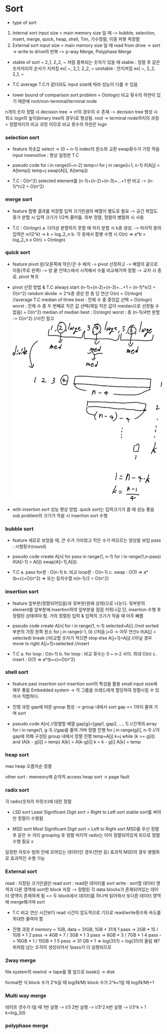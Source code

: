 # Sort
- type of sort
1. Internal sort
    input size < main memory size 일 때
    –> bubble, selection, insert, merge, quick, heap, shell, Tim, 기수정렬, 이중 피봇 퀵정렬
2. External sort
    input size > main memory size 일 때
    read from drive -> sort -> write to drive의 반복
    –> p-way Merge, Polyphase Merge

- stable of sort
~ 2_1, 2_2, ~ 처럼 중복되는 숫자가 있을 때
stable : 정렬 후 같은 숫자끼리의 순서가 지켜짐 ex| ~, 2_1, 2_2, ~
unstable : 안지켜짐 ex| ~, 2_2, 2_1, ~

- T.C
average T.C가 같더라도 input size에 따라 성능이 다를 수 있음

- lower bound of comparison sort problem
= O(nlogn)
비교 횟수의 하한이 있기 때문에
root/non-terminal/terminal node

n개의 숫자 정렬 시 decision tree
-> n!의 경우의 수 존재
-> 
 decision tree 형성 시 최소 logn의 높이(binary tree의 경우)로 형성됨.
root -> terminal node까지의 과정 = 정렬까지의 비교 과정 이므로
비교 횟수의 하한은 logn

### selection sort
- feature
최솟값 select -> (0 ~ n-1) index의 원소와 교환
swap횟수가 가장 적음
input insensitive : 항상 일정한 T.C

- pseudo code
for i in range(0~n-2)
    temp=i
    for j in range(i+1, n-1)
        if(A[j] < A[temp]) temp=j
    swap(A[i], A[temp])

- T.C : O(n^2)
selected element를 (n-1)+(n-2)+(n-3)+...+1 번 비교
-> (n-1)*n/2 = O(n^2)

### merge sort
- feature
합병 결과를 저장할 입력 크기만큼의 배열이 별도로 필요 -> 공간 복잡도 증가
분할 시 입력 크기가 1/2씩 줄어듦.
외부 정렬, 정렬의 병렬화 시 사용

- T.C : O(nlogn)
a. 더이상 분할하지 못할 때 까지 분할 시 k층 생성.
-> 마지막 층의 입력은 n/(2^k)
-> k = log_2_n
b. 각 층에서 합병 수행 시 O(n)
=> a*b = log_2_n x O(n) = O(nlogn)

### quick sort
- feature
pivot 왼/오른쪽에 작은/큰 수 배치
-> pivot 선정하고
-> 배열의 끝으로 이동(주로 왼쪽)
-> 양 끝 인덱스에서 시작해서 수를 비교해가며 정렬
-> 교차 시 종료. pivot 복귀

- pivot 선정 방법 & T.C
always start
    (n-1)+(n-2)+(n-3)+...+1
    = (n-1)*n/2 
    = O(n^2)
random
    divide -> 2^k층 생성
    한 층 당 연산 O(n)
    = O(nlogn)  //average T.C
median of three
    best : 전체 수 중 중앙값 선택 = O(nlogn)
    worst : 전체 수 중 두 번째로 작은 값 선택(제일 작은 값이 meidan으로 선정될 수 없음) = O(n^2)
median of median
    best : O(nlogn)
    worst : 총 (n-1)/4번 분할 -> O(n^2) //사진 참고
    ![alt text](../images/image-5.png)

- with insertion sort
성능 향상 방법. quick sort는 입력크기가 클 때 성능 좋음
sub problem의 크기가 작을 시 insertion sort 수행

### bubble sort
- feature
세로로 보았을 때, 큰 수가 가라앉고 작은 수가 떠오르는 양상을 보임
pass : 시행횟수(round)

- pseudo code
create A[n]
for pass in range(1, n-1)
    for i in range(1,n-pass)
        if(A[i-1] > A[i]) swap(A[i-1],A[i])

- T.C
a. pass for문 : O(n-1)
b. 비교 loop문 : O(n-1)
c. swap : O(1)
=> a*(b+c)=O(n^2)
=> 또는 등차수열 n(n-1)/2 = O(n^2)

### insertion sort
- feature
앞부분(정렬되어있음)과 뒷부분(원래 상태)으로 나눈다.
뒷부분의 element를 앞부분에 insertion하여 앞부분을 점점 키워나감
단, insertion 수행 후 정렬된 상태여야 함.
거의 정렬된 입력 & 입력의 크기가 작을 때 아주 빠름

- pseudo code
create A[n]
for i in range(1, n-1)
    selected=A[i]   //not sorted 부분의 가장 왼쪽 원소
    for j in range(i-1, 0)  //처음 j=0 -> 아무 연산x
        if(A[j] < selected) break   //비교할 숫자가 작으면 stop
        else A[j+1]=A[j]     //아닐 경우 move to right
    A[j+1]=selected     //insert

- T.C
a. for loop : O(n-1)
b. for loop : 비교 횟수는 0 ~ n-2 사이. 최대 O(n)
c. insert : O(1)
=> a*(b+c)=O(n^2)

### shell sort
- feature
past insertion sort
insertion sort의 특성을 활용
small input size에 매우 좋음
Embedded system -> 각 그룹을 쓰레드에게 할당하여 정렬시킬 수 있어서 적합하다.

- 진행 과정
gap에 따른 group 형성 -> group 내에서 sort
gap == 1까지 줄여 가며 sort

- pseudo code
A[n]    //정렬할 배열
gap[g]=[gap1, gap2, ..., 1]     //간격의 array
for i in range(1, g-1)      //gap을 줄여 가며 정렬 진행
    for j in range(g[i], n-1)       //각 gap에 의해 구성된 group 내에서 정렬 진행
        temp=A[j]
        k=j
        while (k >= g[i]) and (A[k - g[i]] > temp)
            A[k] = A[k-g[i]]
            k = k - g[i]
        A[k] = temp

### heap sort
max heap
오름차순 정렬



other sort : memeory에 순차적 access
heap sort -> page fault


### radix sort
각 radix(숫자의 자릿수)에 대한 정렬

- LSD sort
Least Significant Digit sort
= Right to Left sort
stable sort를 써야만 정렬이 수행됨

- MSD sort
Most Significant Digit sort
= Left to Right sort
MSD를 우선 정렬 후 같은 수 끼리 grouping 후 정렬
마지막 radix는 이미 정렬되어있게 되므로 정렬수행 필요 x

일정한 자릿수 범위 안에 모여있는 데이터인 경우(전번 등) 효과적
MSD의 경우 병렬화로 효과적인 수행 가능

### External sort
read : 지정된 크기만큼만 read
sort : read한 데이터를 sort
write : sort할 데이터 영역과 다른 영역에 sort한 block 저장
-> 정렬된 각 data blocks가 혼재되어있는 데이터 영역이 존재하게 됨
=> 두 block에서 데이터를 하나씩 읽어와서 또다른 데이터 영역에 merge해가며 sort

- T.C
비교 연산 시간보다 read 시간이 압도적으로 기므로 read/write횟수와 속도를 최대한 줄여야 함

- 진행 과정
if memory = 1GB, data = 31GB,
1GB * 31개
1 pass -> 2GB * 15 / 1GB * 1
2 pass -> 4GB * 7 / 3GB * 1
3 pass -> 8GB * 3 / 7GB * 1
4 pass -> 16GB * 1 / 15GB * 1
5 pass -> 31 GB * 1
=> log(31/1) = log(31)의 올림
왜? 위처럼 남는 조각이 생성되어서 1pass가 더 실행되므로

### 2way merge


file system의 rewind -> tape를 젤 앞으로
lseek() -> disk

formal한 식
block 수가 2^k일 때 log(N/M)
block 수가 2^k+1일 때 log(N/M)+1


### Multi way merge
테이프 갯수가 l일 때
1번 실행 -> l/3
2번 실행 -> l/3^2
k번 실행 -> l/3^k = 1
k=log_3(l)

### polyphase merge

